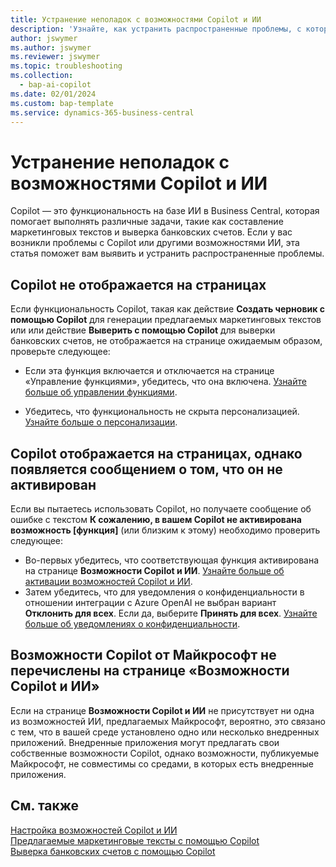 ```yaml
---
title: Устранение неполадок с возможностями Copilot и ИИ
description: 'Узнайте, как устранить распространенные проблемы, с которыми вы можете столкнуться при работе с возможностями Copilot и ИИ в Business Central.'
author: jswymer
ms.author: jswymer
ms.reviewer: jswymer
ms.topic: troubleshooting
ms.collection:
  - bap-ai-copilot
ms.date: 02/01/2024
ms.custom: bap-template
ms.service: dynamics-365-business-central
---
```

# Устранение неполадок с возможностями Copilot и ИИ

Copilot — это функциональность на базе ИИ в Business Central, которая помогает выполнять различные задачи, такие как составление маркетинговых текстов и выверка банковских счетов. Если у вас возникли проблемы с Copilot или другими возможностями ИИ, эта статья поможет вам выявить и устранить распространенные проблемы.

## Copilot не отображается на страницах

Если функциональность Copilot, такая как действие **Создать черновик с помощью Copilot** для генерации предлагаемых маркетинговых текстов или или действие **Выверить с помощью Copilot** для выверки банковских счетов, не отображается на странице ожидаемым образом, проверьте следующее:

- Если эта функция включается и отключается на странице «Управление функциями», убедитесь, что она включена. [Узнайте больше об управлении функциями](admin-feature-management.md).

- Убедитесь, что функциональность не скрыта персонализацией. [Узнайте больше о персонализации](ui-personalization-user.md).

## Copilot отображается на страницах, однако появляется сообщением о том, что он не активирован

Если вы пытаетесь использовать Copilot, но получаете сообщение об ошибке с текстом **К сожалению, в вашем Copilot не активирована возможность \[функция\]** (или близким к этому) необходимо проверить следующее:

- Во-первых убедитесь, что соответствующая функция активирована на странице **Возможности Copilot и ИИ**. [Узнайте больше об активации возможностей Copilot и ИИ](enable-ai.md#activate-features). 
- Затем убедитесь, что для уведомления о конфиденциальности в отношении интеграции с Azure OpenAI не выбран вариант **Отклонить для всех**. Если да, выберите **Принять для всех**. [Узнайте больше об уведомлениях о конфиденциальности](privacy-notices-status.md).

## Возможности Copilot от Майкрософт не перечислены на странице «Возможности Copilot и ИИ»

Если на странице **Возможности Copilot и ИИ** не присутствует ни одна из возможностей ИИ, предлагаемых Майкрософт, вероятно, это связано с тем, что в вашей среде установлено одно или несколько внедренных приложений. Внедренные приложения могут предлагать свои собственные возможности Copilot, однако возможности, публикуемые Майкрософт, не совместимы со средами, в которых есть внедренные приложения.

## См. также

[Настройка возможностей Copilot и ИИ](enable-ai.md)  
[Предлагаемые маркетинговые тексты с помощью Copilot](ai-overview.md)  
[Выверка банковских счетов с помощью Copilot](bank-reconciliation-with-copilot.md)  
